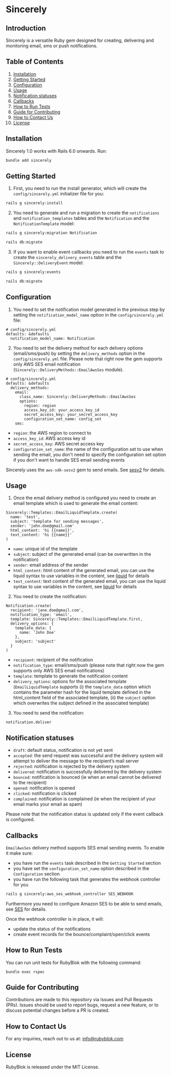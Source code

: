 # Sincerely
## Introduction
Sincerely is a versatile Ruby gem designed for creating, delivering and monitoring email, sms or push notifications.

## Table of Contents
1. [Installation](#installation)
2. [Getting Started](#getting-started)
3. [Configuration](#configuration)
4. [Usage](#usage)
5. [Notification statuses](#notification-statuses)
6. [Callbacks](#callbacks)
7. [How to Run Tests](#how-to-run-tests)
8. [Guide for Contributing](#guide-for-contributing)
9. [How to Contact Us](#how-to-contact-us)
10. [License](#license)

## Installation
Sincerely 1.0 works with Rails 6.0 onwards. Run:
```bash
bundle add sincerely
```

## Getting Started

1. First, you need to run the install generator, which will create the `config/sincerely.yml` initializer file for you:
```bash
rails g sincerely:install
```

2. You need to generate and run a migration to create the `notifications` and `notification_templates` tables and the `Notification` and the `NotificationTemplate` model:
```bash
rails g sincerely:migration Notification

rails db:migrate
```

3. If you want to enable event callbacks you need to run the `events` task to create the `sincerely_delivery_events` table and the `Sincerely::DeliveryEvent` model:
```bash
rails g sincerely:events

rails db:migrate
```

## Configuration
1. You need to set the notification model generated in the previous step by setting the `notification_model_name` option in the `config/sincerely.yml` file:

```
# config/sincerely.yml
defaults: &defaults
  notification_model_name: Notification
```

2. You need to set the delivery method for each delivery options (email/sms/push) by setting the `delivery_methods` option in the `config/sincerely.yml` file. Please note that right now the gem supports only AWS SES email notification (`Sincerely::DeliveryMethods::EmailAwsSes` module).

```
# config/sincerely.yml
defaults: &defaults
  delivery_methods:
    email:
      class_name: Sincerely::DeliveryMethods::EmailAwsSes
      options:
        region: region
        access_key_id: your_access_key_id
        secret_access_key: your_secret_access_key
        configuration_set_name: config_set
    sms:
```

* `region`: the AWS region to connect to
* `access_key_id`: AWS access key id
* `secret_access_key`: AWS secret access key
* `configuration_set_name`: the name of the configuration set to use when sending the email, you don't need to specify the configuration set option if you don't want to handle SES email sending events

Sincerely uses the `aws-sdk-sesv2` gem to send emails. See [sesv2](https://docs.aws.amazon.com/sdk-for-ruby/v3/api/Aws/SESV2.html) for details.

## Usage

1. Once the email delivery method is configured you need to create an email template which is used to generate the email content:

```
Sincerely::Templates::EmailLiquidTemplate.create(
  name: 'test',
  subject: 'template for sending messages',
  sender: 'john.doe@gmail.com'
  html_content: 'hi {{name}}',
  text_content: 'hi {{name}}'
)
```

* `name`: unique id of the template
* `subject`: subject of the generated email (can be overwritten in the notification)
* `sender`: email address of the sender
* `html_content`: html content of the generated email, you can use the liquid syntax to use variables in the content, see [liquid](https://github.com/Shopify/liquid) for details
* `text_content`: text content of the generated email, you can use the liquid syntax to use variables in the content, see [liquid](https://github.com/Shopify/liquid) for details

2. You need to create the notification:

```
Notification.create(
  recipient: 'jane.doe@gmail.com',
  notification_type: 'email',
  template: Sincerely::Templates::EmailLiquidTemplate.first,
  delivery_options: {
    template_data: {
      name: 'John Doe'
    },
    subject: 'subject'
  }
)
```
* `recipient`: recipient of the notification
* `notification_type`: email/sms/push (please note that right now the gem supports only AWS SES email notifications)
* `template`: template to generate the notification content
* `delivery_options`: options for the associated template (`EmailLiquidTemplate` supports (i) the `template_data` option which contains the parameter hash for the liquid template defined in the html_content field of the associated template, (ii) the `subject` option which overwrites the subject defined in the associated template)


3. You need to send the notification:

```
notification.deliver
```

## Notification statuses
* `draft`: default status, notification is not yet sent
* `accepted`: the send request was successful and the delivery system will attempt to deliver the message to the recipient’s mail server
* `rejected`: notification is rejected by the delivery system
* `delivered`: notification is successfully delivered by the delivery system
* `bounced`: notification is bounced (ie when an email cannot be delivered to the recipient)
* `opened`: notification is opened
* `clicked`: notification is clicked
* `complained`: notification is complained (ie when the recipient of your email marks your email as spam)

Please note that the notification status is updated only if the event callback is configured. 

## Callbacks

`EmailAwsSes` delivery method supports SES email sending events. To enable it make sure:
* you have run the `events` task described in the `Getting Started` section
* you have set the `configuration_set_name` option described in the `Configuration` section
* you have run the following task that generates the webhook controller for you
```bash
rails g sincerely:aws_ses_webhook_controller SES_WEBHOOK
```

Furthermore you need to configure Amazon SES to be able to send emails, see [SES](https://docs.aws.amazon.com/ses/latest/dg/Welcome.html) for details.

Once the webhook controller is in place, it will:
* update the status of the notifications
* create event records for the bounce/complaint/open/click events

## How to Run Tests
You can run unit tests for RubyBlok with the following command:
```
bundle exec rspec
```

## Guide for Contributing
Contributions are made to this repository via Issues and Pull Requests (PRs).
Issues should be used to report bugs, request a new feature, or to discuss potential changes before a PR is created.

## How to Contact Us
For any inquiries, reach out to us at: info@rubyblok.com

## License
RubyBlok is released under the MIT License.